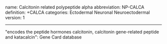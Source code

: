 name: Calcitonin related polypeptide alpha
abbreviation: NP-CALCA
definition: +CALCA
categories: Ectodermal Neuronal Neuroectodermal
version: 1

---

"encodes the peptide hormones calcitonin, calcitonin gene-related peptide and katacalcin": Gene Card database